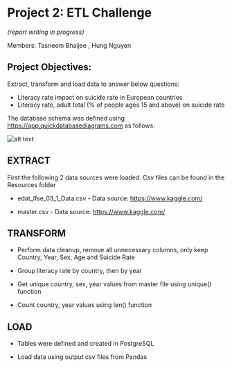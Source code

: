 # Project 2: ETL Challenge

_(report writing in progress)_

Members: Tasneem Bhaijee , Hung Nguyen

## Project Objectives: 
Extract, transform and load data to answer below questions:
* Literacy rate impact on suicide rate in European countries
* Literacy rate, adult total (% of people ages 15 and above) on suicide rate

The database schema was defined using https://app.quickdatabasediagrams.com as follows:

![alt text](https://github.com/tbhaijee/project_two/blob/master/SQL%20Files/QuickDBD-ETL_project.png)

## EXTRACT

First the following 2 data sources were loaded. Csv files can be found in the Resources folder

* edat_lfse_03_1_Data.csv - Data source: https://www.kaggle.com/

* master.csv - Data source: https://www.kaggle.com/


## TRANSFORM

* Perform data cleanup, remove all unnecessary columns, only keep Country, Year, Sex, Age and Suicide Rate

* Group literacy rate by country, then by year

* Get unique country, sex, year values from master file using unique() function

* Count country, year values using len() function

## LOAD
* Tables were defined and created in PostgreSQL

* Load data using output csv files from Pandas


